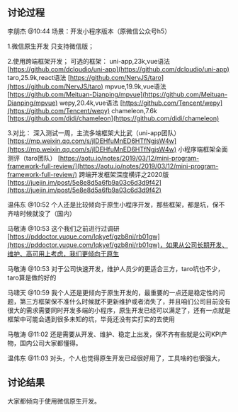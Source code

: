 ## 讨论过程

李朋杰 @10:44
场景：开发小程序版本（原微信公众号h5）

1.微信原生开发
只支持微信版；

2.使用跨端框架开发；
可选的框架：
uni-app,23k,vue语法
[https://github.com/dcloudio/uni-app](https://github.com/dcloudio/uni-app)
taro,25.9k,react语法
[https://github.com/NervJS/taro](https://github.com/NervJS/taro)
mpvue,19.9k,vue语法
[https://github.com/Meituan-Dianping/mpvue](https://github.com/Meituan-Dianping/mpvue)
wepy,20.4k,vue语法
[https://github.com/Tencent/wepy](https://github.com/Tencent/wepy)
chameleon,7.6k
[https://github.com/didi/chameleon](https://github.com/didi/chameleon)

3.对比：
深入测试一周，主流多端框架大比武（uni-app团队）
[https://mp.weixin.qq.com/s/jIDEHfuMnED6HTfNgjsW4w](https://mp.weixin.qq.com/s/jIDEHfuMnED6HTfNgjsW4w)
小程序端框架全面测评（taro团队）
[https://aotu.io/notes/2019/03/12/mini-program-framework-full-review/](https://aotu.io/notes/2019/03/12/mini-program-framework-full-review/)
跨端开发框架深度横评之2020版
[https://juejin.im/post/5e8e8d5a6fb9a03c6d3d9f42](https://juejin.im/post/5e8e8d5a6fb9a03c6d3d9f42)

温伟东 @10:52
个人还是比较倾向于原生小程序开发，那些框架，都是坑，保不齐啥时候就没了（国内）

马敬涛 @10:53
这个我们之前进行过调研[https://pddoctor.yuque.com/lqkyef/gzb8ni/rb01gw](https://pddoctor.yuque.com/lqkyef/gzb8ni/rb01gw)，如果从公司长期开发、维护、高可用上考虑，我们更倾向于原生

马敬涛 @10:53
对于公司快速开发，维护人员少的更适合三方，taro坑也不少，taro算是做的好的

马啸天 @10:59
我个人还是更倾向于原生开发的，最重要的一点还是稳定性的问题，第三方框架保不准什么时候就不更新维护或者消失了，并且咱们公司目前没有很大的需求需要同时开发多端的小程序，原生开发已经可以满足了，还有一点就是框架中可能会遇到很多未知的坑，毕竟还没有实打实的去使用

马敬涛 @11:02
还是需要从开发、维护、稳定上出发，保不齐有些就是公司KPI产物，国内公司大家都懂得。

温伟东 @11:03
对头，个人也觉得原生开发已经很好用了，工具啥的也很强大，

## 讨论结果

大家都倾向于使用微信原生开发。
